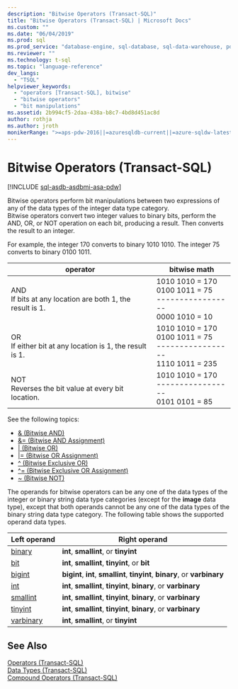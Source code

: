 ```yaml
---
description: "Bitwise Operators (Transact-SQL)"
title: "Bitwise Operators (Transact-SQL) | Microsoft Docs"
ms.custom: ""
ms.date: "06/04/2019"
ms.prod: sql
ms.prod_service: "database-engine, sql-database, sql-data-warehouse, pdw"
ms.reviewer: ""
ms.technology: t-sql
ms.topic: "language-reference"
dev_langs: 
  - "TSQL"
helpviewer_keywords: 
  - "operators [Transact-SQL], bitwise"
  - "bitwise operators"
  - "bit manipulations"
ms.assetid: 2b994cf5-2daa-438a-b8c7-4bd8d451ac8d
author: rothja
ms.author: jroth
monikerRange: ">=aps-pdw-2016||=azuresqldb-current||=azure-sqldw-latest||>=sql-server-2016||>=sql-server-linux-2017||=azuresqldb-mi-current"
---
```

# Bitwise Operators (Transact-SQL)
[!INCLUDE [sql-asdb-asdbmi-asa-pdw](../../includes/applies-to-version/sql-asdb-asdbmi-asa-pdw.md)]

  Bitwise operators perform bit manipulations between two expressions of any of the data types of the integer data type category.  
  Bitwise operators convert two integer values to binary bits, perform the AND, OR, or NOT operation on each bit, producing a result. Then converts the result to an integer.  
  
  For example, the integer 170 converts to binary 1010 1010.
  The integer 75 converts to binary 0100 1011.

|operator|bitwise math|
|---- |---- |
|AND <br> If bits at any location are both 1, the result is 1. |1010 1010 = 170 <br>0100 1011 =  75 <br>-----------------  <br> 0000 1010 =  10 |
|OR <br> If either bit at any location is 1, the result is 1. |1010 1010 = 170 <br>0100 1011 =  75 <br>-----------------  <br> 1110 1011 = 235|
|NOT  <br> Reverses the bit value at every bit location. |1010 1010 = 170 <br>----------------- <br>  0101 0101 =   85 |
  
See the following topics:   
* [& &#40;Bitwise AND&#41;](../../t-sql/language-elements/bitwise-and-transact-sql.md)  
* [&= &#40;Bitwise AND Assignment&#41;](../../t-sql/language-elements/bitwise-and-equals-transact-sql.md)   
* [&#124; &#40;Bitwise OR&#41;](../../t-sql/language-elements/bitwise-or-transact-sql.md)  
* [&#124;= &#40;Bitwise OR Assignment&#41;](../../t-sql/language-elements/bitwise-or-equals-transact-sql.md)   
* [^ &#40;Bitwise Exclusive OR&#41;](../../t-sql/language-elements/bitwise-exclusive-or-transact-sql.md)  
* [^= &#40;Bitwise Exclusive OR Assignment&#41;](../../t-sql/language-elements/bitwise-exclusive-or-equals-transact-sql.md)  
* [~ &#40;Bitwise NOT&#41;](../../t-sql/language-elements/bitwise-not-transact-sql.md)  
  
 The operands for bitwise operators can be any one of the data types of the integer or binary string data type categories (except for the **image** data type), except that both operands cannot be any one of the data types of the binary string data type category. The following table shows the supported operand data types.  
  
|Left operand|Right operand|  
|------------------|-------------------|  
|[binary](../../t-sql/data-types/binary-and-varbinary-transact-sql.md)|**int**, **smallint**, or **tinyint**|  
|[bit](../../t-sql/data-types/bit-transact-sql.md)|**int**, **smallint**, **tinyint**, or **bit**|  
|[bigint](../../t-sql/data-types/int-bigint-smallint-and-tinyint-transact-sql.md)|**bigint**, **int**, **smallint**, **tinyint**, **binary**, or **varbinary**|  
|[int](../../t-sql/data-types/int-bigint-smallint-and-tinyint-transact-sql.md)|**int**, **smallint**, **tinyint**, **binary**, or **varbinary**|  
|[smallint](../../t-sql/data-types/int-bigint-smallint-and-tinyint-transact-sql.md)|**int**, **smallint**, **tinyint**, **binary**, or **varbinary**|  
|[tinyint](../../t-sql/data-types/int-bigint-smallint-and-tinyint-transact-sql.md)|**int**, **smallint**, **tinyint**, **binary**, or **varbinary**|  
|[varbinary](../../t-sql/data-types/binary-and-varbinary-transact-sql.md)|**int**, **smallint**, or **tinyint**|  
  
## See Also  
 [Operators &#40;Transact-SQL&#41;](../../t-sql/language-elements/operators-transact-sql.md)   
 [Data Types &#40;Transact-SQL&#41;](../../t-sql/data-types/data-types-transact-sql.md)   
 [Compound Operators &#40;Transact-SQL&#41;](../../t-sql/language-elements/compound-operators-transact-sql.md)
